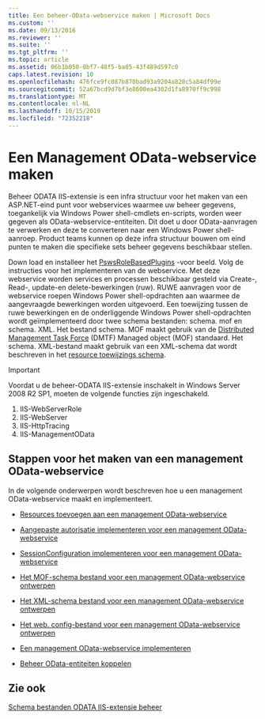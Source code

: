 ```yaml
---
title: Een beheer-OData-webservice maken | Microsoft Docs
ms.custom: ''
ms.date: 09/13/2016
ms.reviewer: ''
ms.suite: ''
ms.tgt_pltfrm: ''
ms.topic: article
ms.assetid: 06b1b050-0bf7-48f5-ba05-43f489d597c0
caps.latest.revision: 10
ms.openlocfilehash: 476fce9fc087b870bad93a9204a820c5a84df99e
ms.sourcegitcommit: 52a67bcd9d7bf3e8600ea4302d1fa8970ff9c998
ms.translationtype: MT
ms.contentlocale: nl-NL
ms.lasthandoff: 10/15/2019
ms.locfileid: "72352218"
---
```

# <a name="creating-a-management-odata-web-service"></a>Een Management OData-webservice maken

Beheer ODATA IIS-extensie is een infra structuur voor het maken van een ASP.NET-eind punt voor webservices waarmee uw beheer gegevens, toegankelijk via Windows Power shell-cmdlets en-scripts, worden weer gegeven als OData-webservice-entiteiten. Dit doet u door OData-aanvragen te verwerken en deze te converteren naar een Windows Power shell-aanroep. Product teams kunnen op deze infra structuur bouwen om eind punten te maken die specifieke sets beheer gegevens beschikbaar stellen.

Down load en installeer het [PswsRoleBasedPlugins](https://code.msdn.microsoft.com:443/windowsdesktop/PswsRoleBasedPlugins-9c79b75a) -voor beeld. Volg de instructies voor het implementeren van de webservice. Met deze webservice worden services en processen beschikbaar gesteld via Create-, Read-, update-en delete-bewerkingen (ruw). RUWE aanvragen voor de webservice roepen Windows Power shell-opdrachten aan waarmee de aangevraagde bewerkingen worden uitgevoerd. Een toewijzing tussen de ruwe bewerkingen en de onderliggende Windows Power shell-opdrachten wordt geïmplementeerd door twee schema bestanden: schema. mof en schema. XML. Het bestand schema. MOF maakt gebruik van de [Distributed Management Task Force](https://www.dmtf.org/) (DMTF) Managed object (MOF) standaard. Het schema. XML-bestand maakt gebruik van een XML-schema dat wordt beschreven in het [resource toewijzings schema](./resource-mapping-schema.md).

> [!IMPORTANT]
> Voordat u de beheer-ODATA IIS-extensie inschakelt in Windows Server 2008 R2 SP1, moeten de volgende functies zijn ingeschakeld.
>
> 1.  IIS-WebServerRole
> 2.  IIS-WebServer
> 3.  IIS-HttpTracing
> 4.  IIS-ManagementOData

## <a name="steps-for-creating-a-management-odata-web-service"></a>Stappen voor het maken van een management OData-webservice

In de volgende onderwerpen wordt beschreven hoe u een management OData-webservice maakt en implementeert.

- [Resources toevoegen aan een management OData-webservice](./adding-resources-to-a-management-odata-web-service.md)

- [Aangepaste autorisatie implementeren voor een management OData-webservice](./implementing-custom-authorization-for-a-management-odata-web-service.md)

- [SessionConfiguration implementeren voor een management OData-webservice](./implementing-sessionconfiguration-for-a-management-odata-web-service.md)

- [Het MOF-schema bestand voor een management OData-webservice ontwerpen](./authoring-the-mof-schema-file-for-a-management-odata-web-service.md)

- [Het XML-schema bestand voor een management OData-webservice ontwerpen](./authoring-the-xml-schema-file-for-a-management-odata-web-service.md)

- [Het web. config-bestand voor een management OData-webservice ontwerpen](./authoring-the-web-config-file-for-a-management-odata-web-service.md)

- [Een management OData-webservice implementeren](./deploying-a-management-odata-web-service.md)

- [Beheer OData-entiteiten koppelen](./associating-management-odata-entities.md)

## <a name="see-also"></a>Zie ook

[Schema bestanden ODATA IIS-extensie beheer](./management-odata-iis-extension-schema-files.md)

